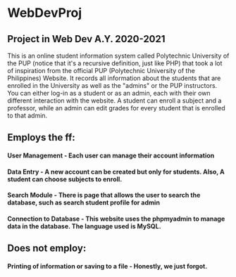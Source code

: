# WebDevProj
## Project in Web Dev A.Y. 2020-2021

This is an online student information system called Polytechnic University of the PUP (notice that it's a recursive definition, just like PHP) that took a lot of inspiration from the official PUP (Polytechnic University of the Philippines) Website. It records all information about the students that are enrolled in the University as well as the "admins" or the PUP instructors. You can either log-in as a student or as an admin, each with their own different interaction with the website. A student can enroll a subject and a professor, while an admin can edit grades for every student that is enrolled to that admin.

## Employs the ff:
  #### User Management - Each user can manage their account information
  #### Data Entry - A new account can be created but only for students. Also, A student can choose subjects to enroll.
  #### Search Module - There is page that allows the user to search the database, such as search student profile for admin
  #### Connection to Database - This website uses the phpmyadmin to manage data in the database. The language used is MySQL.
 
## Does not employ:
  #### Printing of information or saving to a file - Honestly, we just forgot.
  
